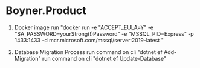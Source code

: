 # Boyner.Product

1. Docker image run
"docker run -e "ACCEPT_EULA=Y" -e "SA_PASSWORD=yourStrong(!)Password" -e "MSSQL_PID=Express" -p 1433:1433 -d mcr.microsoft.com/mssql/server:2019-latest "

2. Database Migration Process
run command on cli "dotnet ef Add-Migration"
run command on cli "dotnet ef Update-Database"
